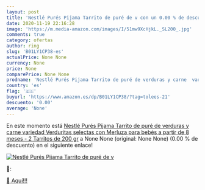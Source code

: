 ```yaml
---
layout: post
title: 'Nestlé Purés Pijama Tarrito de puré de v con un 0.00 % de descuento'
date: 2020-11-19 22:16:28
image: 'https://m.media-amazon.com/images/I/51mw9XcHjkL._SL200_.jpg'
comments: true
category: ofertas
author: ring
slug: 'B01LY1CP38-es'
actualPrice: None None
currency: None
price: None
comparePrice: None None
prodname: 'Nestlé Purés Pijama Tarrito de puré de verduras y carne  variedad Verduritas selectas con Merluza  para bebés a partir de 8 meses - 2 Tarritos de 200 gr'
country: 'es'
flag: '🇪🇸'
buyurl: 'https://www.amazon.es/dp/B01LY1CP38/?tag=tolees-21'
descuento: '0.00'
average: 'None'
---
```


En este momento está [Nestlé Purés Pijama Tarrito de puré de verduras y carne  variedad Verduritas selectas con Merluza  para bebés a partir de 8 meses - 2 Tarritos de 200 gr](https://www.amazon.es/dp/B01LY1CP38/?tag=tolees-21) a None None (original: None None) (0.00 %  de descuento) en el siguiente enlace!

[![Nestlé Purés Pijama Tarrito de puré de v](https://m.media-amazon.com/images/I/51mw9XcHjkL._SL200_.jpg)](https://www.amazon.es/dp/B01LY1CP38/?tag=tolees-21)

🔎:


[🛒 Aquí!!!](https://www.amazon.es/dp/B01LY1CP38/?tag=tolees-21)
